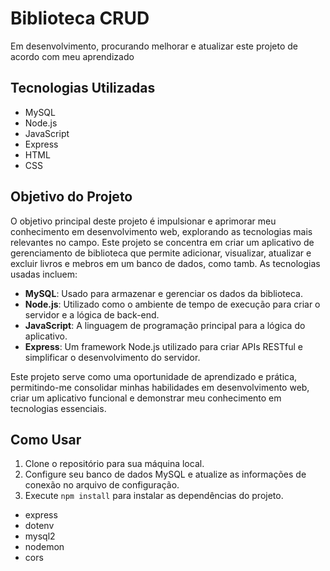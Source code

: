 # Biblioteca CRUD
Em desenvolvimento, procurando melhorar e atualizar este projeto de acordo com meu aprendizado
## Tecnologias Utilizadas
- MySQL
- Node.js
- JavaScript
- Express
- HTML
- CSS

## Objetivo do Projeto
O objetivo principal deste projeto é impulsionar e aprimorar meu conhecimento em desenvolvimento web, explorando as tecnologias mais relevantes no campo. Este projeto se concentra em criar um aplicativo de gerenciamento de biblioteca que permite adicionar, visualizar, atualizar e excluir livros e mebros em um banco de dados, como tamb. As tecnologias usadas incluem:

- **MySQL**: Usado para armazenar e gerenciar os dados da biblioteca.
- **Node.js**: Utilizado como o ambiente de tempo de execução para criar o servidor e a lógica de back-end.
- **JavaScript**: A linguagem de programação principal para a lógica do aplicativo.
- **Express**: Um framework Node.js utilizado para criar APIs RESTful e simplificar o desenvolvimento do servidor.

Este projeto serve como uma oportunidade de aprendizado e prática, permitindo-me consolidar minhas habilidades em desenvolvimento web, criar um aplicativo funcional e demonstrar meu conhecimento em tecnologias essenciais.

## Como Usar
1. Clone o repositório para sua máquina local.
2. Configure seu banco de dados MySQL e atualize as informações de conexão no arquivo de configuração.
3. Execute `npm install` para instalar as dependências do projeto.
 - express
 - dotenv
 - mysql2
 - nodemon
 - cors


